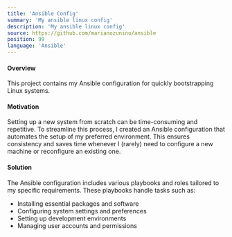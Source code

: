 ```yaml
---
title: 'Ansible Config'
summary: 'My ansible linux config'
description: 'My ansible linux config'
source: https://github.com/marianozunino/ansible
position: 99
language: 'Ansible'
---
```


#### Overview

This project contains my Ansible configuration for quickly bootstrapping Linux systems.

#### Motivation

Setting up a new system from scratch can be time-consuming and repetitive.
To streamline this process, I created an Ansible configuration that automates
the setup of my preferred environment. This ensures consistency and saves time
whenever I (rarely) need to configure a new machine or reconfigure an existing one.

#### Solution

The Ansible configuration includes various playbooks and roles tailored to my specific requirements.
These playbooks handle tasks such as:

- Installing essential packages and software
- Configuring system settings and preferences
- Setting up development environments
- Managing user accounts and permissions
